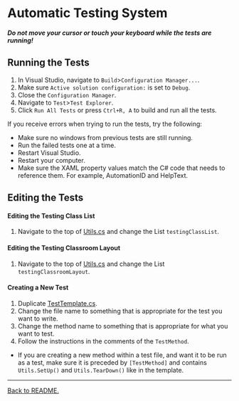 # Automatic Testing System

_**Do not move your cursor or touch your keyboard while the tests are running!**_

## Running the Tests

1.  In Visual Studio, navigate to `Build`>`Configuration Manager...`.
1.  Make sure `Active solution configuration:` is set to `Debug`.
1.  Close the `Configuration Manager`.
1.  Navigate to `Test`>`Test Explorer`.
1.  Click `Run All Tests` or press `Ctrl+R, A` to build and run all the tests.

If you receive errors when trying to run the tests, try the following:

-   Make sure no windows from previous tests are still running.
-   Run the failed tests one at a time.
-   Restart Visual Studio.
-   Restart your computer.
-   Make sure the XAML property values match the C# code that needs to reference them. For example, AutomationID and HelpText.

## Editing the Tests

#### Editing the Testing Class List

1.  Navigate to the top of [Utils.cs](../Classroom-Seating-Planner/Tests/Utils.cs) and change the List `testingClassList`.

#### Editing the Testing Classroom Layout

1.  Navigate to the top of [Utils.cs](../Classroom-Seating-Planner/Tests/Utils.cs) and change the List `testingClassroomLayout`.

#### Creating a New Test

1.  Duplicate [TestTemplate.cs](../Classroom-Seating-Planner/Tests/TestTemplate.cs).
1.  Change the file name to something that is appropriate for the test you want to write.
1.  Change the method name to something that is appropriate for what you want to test.
1.  Follow the instructions in the comments of the `TestMethod`.

-   If you are creating a new method within a test file, and want it to be run as a test, make sure it is preceded by `[TestMethod]` and contains `Utils.SetUp()` and `Utils.TearDown()` like in the template.

---

[Back to README.](../README.md)
